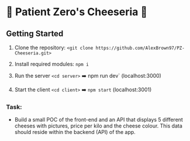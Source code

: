 # 🧀 Patient Zero's Cheeseria 🧀

## Getting Started

1. Clone the repository:
   `<git clone https://github.com/AlexBrown97/PZ-Cheeseria.git>`

2. Install required modules: `npm i`

3. Run the server `<cd server>` ➡️ npm run dev` (localhost:3000)

4. Start the client `<cd client>` ➡️ `npm start` (localhost:3001)

### Task:

- Build a small POC of the front-end and an API that displays 5 different cheeses with pictures, price per kilo and the cheese colour. This data should reside within the backend (API) of the app.
